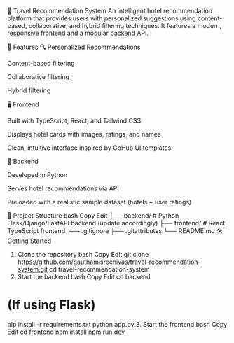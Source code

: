 🧭 Travel Recommendation System
An intelligent hotel recommendation platform that provides users with personalized suggestions using content-based, collaborative, and hybrid filtering techniques. It features a modern, responsive frontend and a modular backend API.

🚀 Features
🔍 Personalized Recommendations

Content-based filtering

Collaborative filtering

Hybrid filtering

🖥️ Frontend

Built with TypeScript, React, and Tailwind CSS

Displays hotel cards with images, ratings, and names

Clean, intuitive interface inspired by GoHub UI templates

🧠 Backend

Developed in Python

Serves hotel recommendations via API

Preloaded with a realistic sample dataset (hotels + user ratings)

📁 Project Structure
bash
Copy
Edit
├── backend/          # Python Flask/Django/FastAPI backend (update accordingly)
├── frontend/         # React TypeScript frontend
├── .gitignore
├── .gitattributes
└── README.md
🛠️ Getting Started
1. Clone the repository
bash
Copy
Edit
git clone https://github.com/gauthamisreenivas/travel-recommendation-system.git
cd travel-recommendation-system
2. Start the backend
bash
Copy
Edit
cd backend
# (If using Flask)
pip install -r requirements.txt
python app.py
3. Start the frontend
bash
Copy
Edit
cd frontend
npm install
npm run dev
